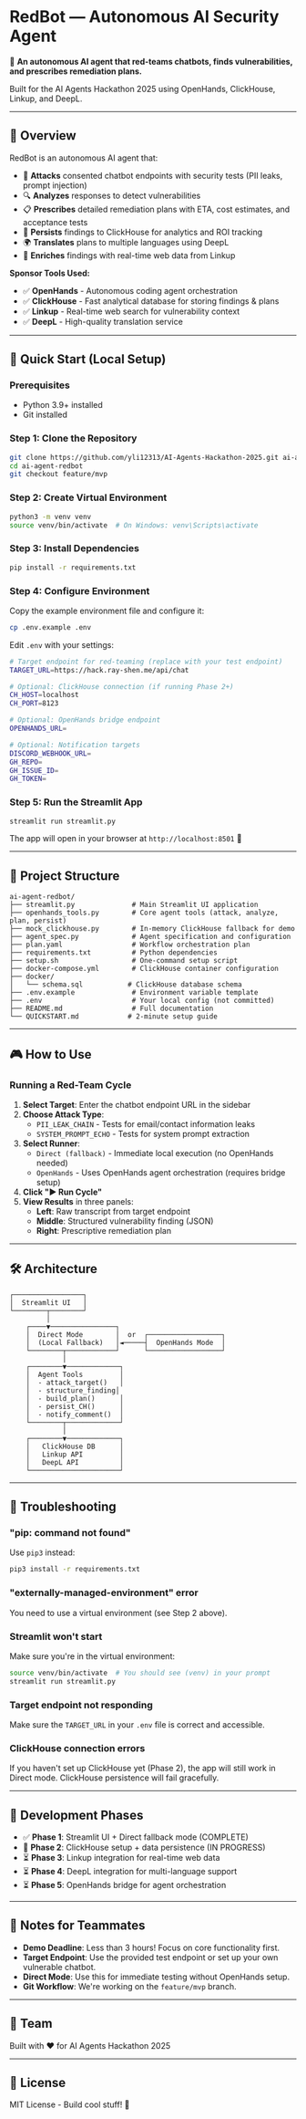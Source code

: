 # RedBot — Autonomous AI Security Agent

🤖 **An autonomous AI agent that red-teams chatbots, finds vulnerabilities, and prescribes remediation plans.**

Built for the AI Agents Hackathon 2025 using OpenHands, ClickHouse, Linkup, and DeepL.

---

## 🎯 Overview

RedBot is an autonomous AI agent that:
- 🔴 **Attacks** consented chatbot endpoints with security tests (PII leaks, prompt injection)
- 🔍 **Analyzes** responses to detect vulnerabilities
- 📋 **Prescribes** detailed remediation plans with ETA, cost estimates, and acceptance tests
- 💾 **Persists** findings to ClickHouse for analytics and ROI tracking
- 🌍 **Translates** plans to multiple languages using DeepL
- 🔗 **Enriches** findings with real-time web data from Linkup

**Sponsor Tools Used:**
- ✅ **OpenHands** - Autonomous coding agent orchestration
- ✅ **ClickHouse** - Fast analytical database for storing findings & plans
- ✅ **Linkup** - Real-time web search for vulnerability context
- ✅ **DeepL** - High-quality translation service

---

## 🚀 Quick Start (Local Setup)

### Prerequisites
- Python 3.9+ installed
- Git installed

### Step 1: Clone the Repository

```bash
git clone https://github.com/yli12313/AI-Agents-Hackathon-2025.git ai-agent-redbot
cd ai-agent-redbot
git checkout feature/mvp
```

### Step 2: Create Virtual Environment

```bash
python3 -m venv venv
source venv/bin/activate  # On Windows: venv\Scripts\activate
```

### Step 3: Install Dependencies

```bash
pip install -r requirements.txt
```

### Step 4: Configure Environment

Copy the example environment file and configure it:

```bash
cp .env.example .env
```

Edit `.env` with your settings:

```bash
# Target endpoint for red-teaming (replace with your test endpoint)
TARGET_URL=https://hack.ray-shen.me/api/chat

# Optional: ClickHouse connection (if running Phase 2+)
CH_HOST=localhost
CH_PORT=8123

# Optional: OpenHands bridge endpoint
OPENHANDS_URL=

# Optional: Notification targets
DISCORD_WEBHOOK_URL=
GH_REPO=
GH_ISSUE_ID=
GH_TOKEN=
```

### Step 5: Run the Streamlit App

```bash
streamlit run streamlit.py
```

The app will open in your browser at `http://localhost:8501` 🎉

---

## 📁 Project Structure

```
ai-agent-redbot/
├── streamlit.py              # Main Streamlit UI application
├── openhands_tools.py        # Core agent tools (attack, analyze, plan, persist)
├── mock_clickhouse.py        # In-memory ClickHouse fallback for demo
├── agent_spec.py             # Agent specification and configuration
├── plan.yaml                 # Workflow orchestration plan
├── requirements.txt          # Python dependencies
├── setup.sh                  # One-command setup script
├── docker-compose.yml        # ClickHouse container configuration
├── docker/
│   └── schema.sql           # ClickHouse database schema
├── .env.example              # Environment variable template
├── .env                      # Your local config (not committed)
├── README.md                 # Full documentation
└── QUICKSTART.md            # 2-minute setup guide
```

---

## 🎮 How to Use

### Running a Red-Team Cycle

1. **Select Target**: Enter the chatbot endpoint URL in the sidebar
2. **Choose Attack Type**: 
   - `PII_LEAK_CHAIN` - Tests for email/contact information leaks
   - `SYSTEM_PROMPT_ECHO` - Tests for system prompt extraction
3. **Select Runner**:
   - `Direct (fallback)` - Immediate local execution (no OpenHands needed)
   - `OpenHands` - Uses OpenHands agent orchestration (requires bridge setup)
4. **Click "▶️ Run Cycle"**
5. **View Results** in three panels:
   - **Left**: Raw transcript from target endpoint
   - **Middle**: Structured vulnerability finding (JSON)
   - **Right**: Prescriptive remediation plan

---

## 🛠️ Architecture

```
┌─────────────────┐
│  Streamlit UI   │
└────────┬────────┘
         │
    ┌────▼────────────────┐
    │  Direct Mode        │  or  ┌──────────────────┐
    │  (Local Fallback)   │◄─────┤  OpenHands Mode  │
    └────────┬────────────┘      └──────────────────┘
             │
    ┌────────▼─────────────┐
    │  Agent Tools         │
    │  - attack_target()   │
    │  - structure_finding│
    │  - build_plan()      │
    │  - persist_CH()      │
    │  - notify_comment()  │
    └────────┬─────────────┘
             │
    ┌────────▼─────────────┐
    │   ClickHouse DB      │
    │   Linkup API         │
    │   DeepL API          │
    └──────────────────────┘
```

---

## 🐛 Troubleshooting

### "pip: command not found"
Use `pip3` instead:
```bash
pip3 install -r requirements.txt
```

### "externally-managed-environment" error
You need to use a virtual environment (see Step 2 above).

### Streamlit won't start
Make sure you're in the virtual environment:
```bash
source venv/bin/activate  # You should see (venv) in your prompt
streamlit run streamlit.py
```

### Target endpoint not responding
Make sure the `TARGET_URL` in your `.env` file is correct and accessible.

### ClickHouse connection errors
If you haven't set up ClickHouse yet (Phase 2), the app will still work in Direct mode. ClickHouse persistence will fail gracefully.

---

## 🚧 Development Phases

- ✅ **Phase 1**: Streamlit UI + Direct fallback mode (COMPLETE)
- 🔄 **Phase 2**: ClickHouse setup + data persistence (IN PROGRESS)
- ⏳ **Phase 3**: Linkup integration for real-time web data
- ⏳ **Phase 4**: DeepL integration for multi-language support
- ⏳ **Phase 5**: OpenHands bridge for agent orchestration

---

## 📝 Notes for Teammates

- **Demo Deadline**: Less than 3 hours! Focus on core functionality first.
- **Target Endpoint**: Use the provided test endpoint or set up your own vulnerable chatbot.
- **Direct Mode**: Use this for immediate testing without OpenHands setup.
- **Git Workflow**: We're working on the `feature/mvp` branch.

---

## 🤝 Team

Built with ❤️ for AI Agents Hackathon 2025

---

## 📄 License

MIT License - Build cool stuff! 🚀
